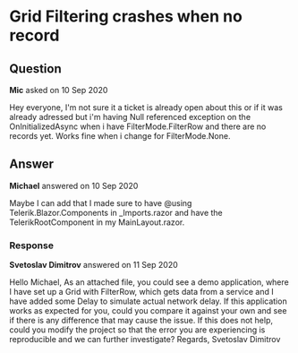 # Grid Filtering crashes when no record

## Question

**Mic** asked on 10 Sep 2020

Hey everyone, I'm not sure it a ticket is already open about this or if it was already adressed but i'm having Null referenced exception on the OnInitializedAsync when i have FilterMode.FilterRow and there are no records yet. Works fine when i change for FilterMode.None.

## Answer

**Michael** answered on 10 Sep 2020

Maybe I can add that I made sure to have @using Telerik.Blazor.Components in _Imports.razor and have the TelerikRootComponent in my MainLayout.razor.

### Response

**Svetoslav Dimitrov** answered on 11 Sep 2020

Hello Michael, As an attached file, you could see a demo application, where I have set up a Grid with FilterRow, which gets data from a service and I have added some Delay to simulate actual network delay. If this application works as expected for you, could you compare it against your own and see if there is any difference that may cause the issue. If this does not help, could you modify the project so that the error you are experiencing is reproducible and we can further investigate? Regards, Svetoslav Dimitrov
